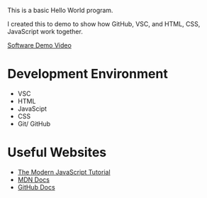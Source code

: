 This is a basic Hello World program.

I created this to demo to show how GitHub, VSC, and HTML, CSS, JavaScript work together.

[Software Demo Video](https://www.loom.com/share/20c72247b9b240fcb124a08a254a374a?sid=31b240ab-ff84-4feb-869d-ace532369b89)

# Development Environment

- VSC
- HTML
- JavaScipt
- CSS
- Git/ GitHub

# Useful Websites

- [The Modern JavaScript Tutorial](https://javascript.info/)
- [MDN Docs](https://developer.mozilla.org/en-US/)
- [GitHub Docs](https://docs.github.com/en)
